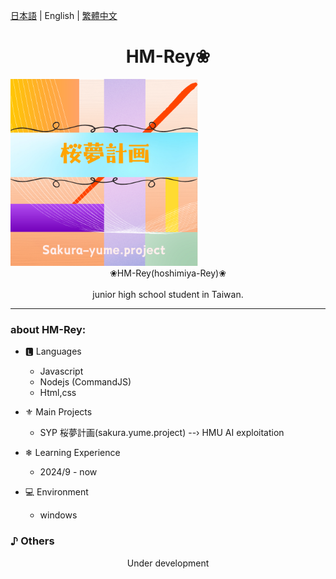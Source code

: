 [日本語](README_jp.md) | English | [繁體中文](README_zh-tw.md)
# <center>HM-Rey❀ 

</center> <img src="SYP-logo.png" style="min-width:300px; width:30%">
  <center>❀HM-Rey(hoshimiya-Rey)❀</center> 
  <br>
  <center>junior high school student in Taiwan.</center>


  -----

### about HM-Rey: 
- 🅻 Languages
  - Javascript 
  - Nodejs (CommandJS)
  - Html,css

- ⚜︎ Main Projects
  - SYP 桜夢計画(sakura.yume.project)
  --› HMU AI exploitation

- ❄ Learning Experience
  - 2024/9 - now

- :computer: Environment
  - windows

### ♪ Others
  <center>Under development</center>
